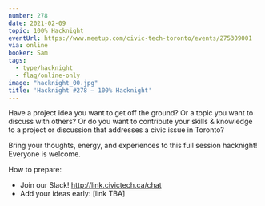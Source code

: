 ```yaml
---
number: 278
date: 2021-02-09
topic: 100% Hacknight
eventUrl: https://www.meetup.com/civic-tech-toronto/events/275309001
via: online
booker: Sam
tags:
  - type/hacknight
  - flag/online-only
image: "hacknight_00.jpg"
title: 'Hacknight #278 – 100% Hacknight'
---
```


Have a project idea you want to get off the ground? Or a topic you want to discuss with others? Or do you want to contribute your skills & knowledge to a project or discussion that addresses a civic issue in Toronto?

Bring your thoughts, energy, and experiences to this full session hacknight! Everyone is welcome.

How to prepare:
- Join our Slack! http://link.civictech.ca/chat
- Add your ideas early: [link TBA]
